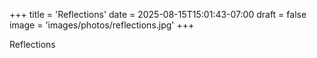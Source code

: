 +++
title = 'Reflections'
date = 2025-08-15T15:01:43-07:00
draft = false
image = 'images/photos/reflections.jpg'
+++


Reflections